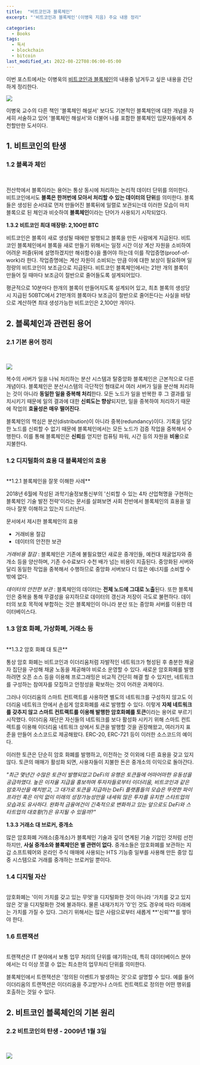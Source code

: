 ```yaml
---
title:  "비트코인과 블록체인"
excerpt: "'비트코인과 블록체인'(이병욱 지음) 주요 내용 정리"

categories:
  - Books
tags:
  - 독서
  - blockchain
  - bitcoin
last_modified_at: 2022-08-22T08:06:00-05:00
---
```


 이번 포스트에서는 이병욱의 [비트코인과 블록체인](http://www.kyobobook.co.kr/product/detailViewKor.laf?ejkGb=KOR&mallGb=KOR&barcode=9791161754598)의 내용중 남겨두고 싶은 내용을 간단하게 정리한다. 

![](https://github.com/dswcrispr/dswcrispr.github.io/blob/master/assets/images/blockchain_reading/block_bit.jpg?raw=true)

이병욱 교수의 다른 책인 '블록체인 해설서' 보다도 기본적인 블록체인에 대한 개념을 자세히 서술하고 있어 '블록체인 해설서'와 더불어 나를 포함한 블록체인 입문자들에게 추천할만한 도서이다.

## 1. 비트코인의 탄생

### 1.2 블록과 체인    
<br>

전산학에서 블록이라는 용어는 통상 동시에 처리하는 논리적 데이터 단위를 의미한다. 비트코인에서도 **블록은 한꺼번에 모아서 처리할 수 있는 데이터의 단위**를 의미한다. 블록들은 생성된 순서대로 먼저 만들어진 블록뒤에 일렬로 보관되는데 이러한 모습이 마치 블록으로 된 체인과 비슷하여 **블록체인**이라는 단어가 사용되기 시작되었다.
<br>

**1.3.2 비트코인 최대 매장량: 2,100만 BTC**
<br>

비트코인은 블록이 새로 생성될 때에만 발행되고 블록을 만든 사람에게 지급된다. 비트코인 블록체인에서 블록을 새로 만들기 위해서는 일정 시간 이상 계산 자원을 소비하여 어려운 퍼즐(뒤에 설명하겠지만 해쉬함수)을 풀어야 하는데 이를 작업증명(proof-of-work)라 한다. 작업증명에는 계산 자원이 소비되는 만큼 이에 대한 보상이 필요하며 일정량의 비트코인이 보조금으로 지급된다. 비트코인 블록체인에서는 21만 개의 블록이 만들어 질 때마다 보조금이 절반으로 줄어들도록 설계되어있다. 

평균적으로 10분마다 한개의 블록이 만들어지도록 설계되어 있고, 최초 블록의 생성당시 지급된 50BTC에서 21만개의 블록마다 보조금이 절반으로 줄어든다는 사실을 바탕으로 계산하면 최대 생성가능한 비트코인은 2,100만 개이다. 

## 2. 블록체인과 관련된 용어

### 2.1 기본 용어 정리    
<br>

![](https://github.com/dswcrispr/dswcrispr.github.io/blob/master/assets/images/blockchain_reading/bloc_fig1.jpg?raw=true)



복수의 서버가 일을 나눠 처리하는 분산 시스템과 탈중앙화 블록체인은 근본적으로 다른 개념이다. 블록체인은 분산시스템의 극단적인 형태로서 여러 서버가 일을 분산해 처리하는 것이 아니라 **동일한 일을 중복해 처리**한다. 모든 노드가 일을 반복한 후 그 결과를 일치시키기 때문에 일의 결과에 대한 **신뢰도는 향상**되지만, 일을 중복하여 처리하기 때문에 작업의 **효율성은 매우 떨어진다**.

블록체인의 핵심은 분산(distribution)이 아니라 중복(redundancy)이다. 기록을 담당한 노드를 신뢰할 수 없기 때문에 블록체인에서는 모든 노드가 검증 작업을 중복해서 수행한다. 이를 통해 블록체인은 **신뢰**를 얻지만 컴퓨팅 파워, 시간 등의 자원을 **비용**으로 지불한다.

### 1.2 디지털화의 효용 대 블록체인의 효용    
<br>
**1.2.1 블록체인을 잘못 이해한 사례**

2018년 6월에 작성된 과학기술정보통신부의 '신뢰할 수 있는 4차 산업혁명을 구현하는 블록체인 기술 발전 전략'이라는 문서를 살펴보면 사회 전반에서 블록체인의 효용을 얼마나 잘못 이해하고 있는지 드러난다. 

문서에서 제시한 블록체인의 효용
- 거래비용 절감
- 데이터의 안전한 보관

*거래비용 절감* : 블록체인은 기존에 불필요했던 새로운 중개인들, 예컨대 채굴업자와 중개소 등을 양산하며, 기존 수수료보다 수천 배가 넘는 비용이 지출된다. 중앙화된 서버와 달리 동일한 작업을 중복해서 수행하므로 중앙화 서버보다 더 많은 에너지를 소비할 수 밖에 없다. 

*데이터의 안전한 보관* : 블록체인의 데이터는 **전체 노드에 그대로 노출**된다. 또한 블록체인은 중복을 통해 무결성을 유지하므로 데이터의 갱신과 저장이 극도로 불편하다. 데이터의 보호 목적에 부합하는 것은 블록체인이 아니라 분산 또는 중앙화 서버를 이용한 데이터베이스다.  

### 1.3 암호 화폐, 가상화폐, 거래소 등    
<br>
**1.3.2 암호 화폐 대 토큰**

통상 암호 화폐는 비트코인과 이더리움처럼 자발적인 네트워크가 형성된 후 충분한 채굴자 집단을 구성해 채굴 노동을 제공해야 비로소 운영할 수 있다. 새로운 암호화폐를 발행하려면 오픈 소스 등을 이용해 프로그래밍은 비교적 간단히 해결 할 수 있지만, 네트워크를 구성하는 참여자를 모집하고 안정성을 확보하는 것이 어려운 과제이다.

그러나 이더리움의 스마트 컨트랙트를 사용하면 별도의 네트워크를 구성하지 않고도 이더리움 네트워크 안에서 손쉽게 암호화폐를 새로 발행할 수 있다. 이렇게 **자체 네트워크를 갖추지 않고 스마트 컨트랙트를 이용해 발행한 암호화폐를 토큰**이라는 용어로 부르기 시작했다. 이더리움 재단은 자신들의 네트워크를 보다 활성화 시키기 위해 스마트 컨트렉트를 이용해 이더리움 네트워크 상에서 토큰을 발행할 것을 권장해왔고, 여러가지 표준을 만들어 소스코드로 제공해왔다. ERC-20, ERC-721 등이 이러한 소스코드의 예이다. 

이러한 토큰은 단순히 암호 화폐를 발행하고, 이전하는 것 이외에 다른 효용을 갖고 있지 않다. 토큰의 매매가 활성화 되면, 사용자들이 지불한 돈은 중개소의 이익으로 돌아간다. 

*"최근 몇년간 수많은 토큰이 발행되었고 DeFi의 유행은 토큰들에 어마어마한 유동성을 공급하였다. 높은 이자율 지급을 홍보하며 투자자들로부터 이더리움, 비트코인과 같은 암호자산을 예치받고, 그 대가로 토큰을 지급하는 DeFi 플랫폼들의 모습은 뚜렷한 파이프라인 혹은 이익 없이 미래의 성장가능성만을 내세워 많은 투자를 유치한 스타트업의 모습과도 유사하다. 완화적 금융여건이 긴축적으로 변화하고 있는 앞으로도 DeFi와 스타트업의 대호황(?)은 유지될 수 있을까?"*
<br>

**1.3.3 거래소 대 브로커, 중개소**

많은 암호화폐 거래소(중개소)가 블록체인 기술과 깊이 연계된 기술 기업인 것처럼 선전하지만, **사실 중개소와 블록체인은 별 관련이 없다.** 중개소들은 암호화폐를 보관하는 지갑 소프트웨어와 온라인 주식 매매에 사용되는 HTS 기능중 일부를 사용해 만든 중앙 집중 시스템으로 거래를 중개하는 브로커일 뿐이다. 

### 1.4 디지털 자산    
<br>
암호화폐는 '이미 가치를 갖고 있는 무엇'을 디지털화한 것이 아니라 '가치를 갖고 있지 않은 것'을 디지털화한 것에 불과하다. 물론 내재가치가 '0'인 것도 경우에 따라 미래에는 가치를 가질 수 있다. 그러기 위해서는 많은 사람으로부터 새롭게 **'신뢰'**를 쌓아야 한다. 

### 1.6 트랜잭션  
<br>
트랜잭션은 IT 분야에서 보통 업무 처리의 단위를 얘기하는데, 특히 데이터베이스 분야에서는 더 이상 쪼갤 수 없는 최소한의 업무처리 단위를 의미한다. 

블록체인에서 트랜잭션은 '정의된 이벤트가 발생하는 것'으로 설명할 수 있다. 예를 들어 이더리움의 트랜잭션은 이더리움을 주고받거나 스마트 컨트랙트로 정의한 어떤 행위를 호출하는 것일 수 있다. 


## 2. 비트코인 블록체인의 기본 원리    

### 2.2 비트코인의 탄생 - 2009년 1월 3일    
<br>

![](https://github.com/dswcrispr/dswcrispr.github.io/blob/master/assets/images/blockchain_reading/genesis_block.jpg?raw=true)

